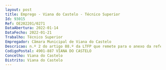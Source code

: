 ```yaml
--- 
layout: post
title: Emprego - Viana do Castelo - Técnico Superior
Id: 93015
Ref: OE202201/0271
DataAbertura: 2022-01-14
DataFecho: 2022-01-21
Trabalho: Técnico Superior
Empregador: Câmara Municipal de Viana do Castelo
Descricao: n.º 2 do artigo 88.º da LTFP que remete para o anexo da referida Lei 
CodigoPostal: 4901-887 VIANA DO CASTELO
Concelho: Viana do Castelo
Distrito: Viana do Castelo
--- 
```

